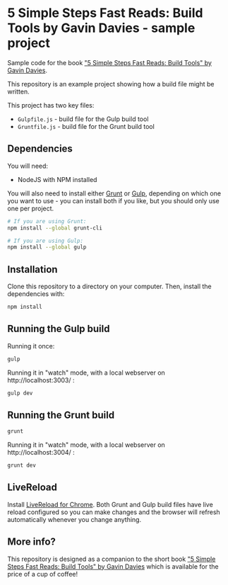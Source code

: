 5 Simple Steps Fast Reads: Build Tools by Gavin Davies - sample project
==

Sample code for the book ["5 Simple Steps Fast Reads: Build Tools" by Gavin Davies](http://www.fivesimplesteps.com/products/using-build-tools).

This repository is an example project showing how a build file might be written.

This project has two key files:

* `Gulpfile.js` - build file for the Gulp build tool
* `Gruntfile.js` - build file for the Grunt build tool

Dependencies
--

You will need:

* NodeJS with NPM installed

You will also need to install either [Grunt](http://gruntjs.com/) or [Gulp](http://gulpjs.com/), depending on which one you want to use - you can install both if you like, but you should only use one per project.

```bash
# If you are using Grunt:
npm install --global grunt-cli

# If you are using Gulp:
npm install --global gulp
```

Installation
--

Clone this repository to a directory on your computer. Then, install the dependencies with:

```bash
npm install
```

Running the Gulp build
--

Running it once:

```bash
gulp
```

Running it in "watch" mode, with a local webserver on http://localhost:3003/ :

```bash
gulp dev
```

Running the Grunt build
--

```bash
grunt
```

Running it in "watch" mode, with a local webserver on http://localhost:3004/ :

```bash
grunt dev
```

LiveReload
--

Install [LiveReload for Chrome](https://chrome.google.com/webstore/detail/livereload/jnihajbhpnppcggbcgedagnkighmdlei/related). Both Grunt and Gulp build files have live reload configured so you can make changes and the browser will refresh automatically whenever you change anything.

More info?
--

This repository is designed as a companion to the short book ["5 Simple Steps Fast Reads: Build Tools" by Gavin Davies](http://www.fivesimplesteps.com/products/using-build-tools) which is available for the price of a cup of coffee!
